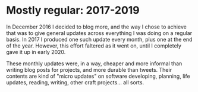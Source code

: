 # Mostly regular: 2017-2019

In December 2016 I decided to blog more, and the way I chose to achieve that was
to give general updates across everything I was doing on a regular basis. In
2017 I produced one such update every month, plus one at the end of the year.
However, this effort faltered as it went on, until I completely gave it up in
early 2020.

These monthly updates were, in a way, cheaper and more informal than writing
blog posts for projects, and more durable than tweets. Their contents are kind
of "micro updates" on software developing, planning, life updates, reading,
writing, other craft projects... all sorts.